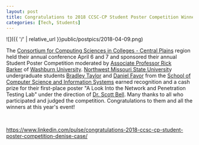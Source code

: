 ```yaml
---
layout: post
title: Congratulations to 2018 CCSC-CP Student Poster Competition Winners
categories: [Tech, Students]
---
```


![]({{ '/' | relative_url }}public/postpics/2018-04-09.png)

<div id="ember4322" class="ember-view">
<div class="reader-article-content" dir="ltr">
<div id="ember4322" class="ember-view">
<div class="reader-article-content" dir="ltr">
<div id="ember9988" class="ember-view">
<div class="reader-article-content" dir="ltr">
<p>The&nbsp;<a href="https://www.ccsc.org/centralplains/" target="_blank" rel="nofollow noopener">Consortium for Computing Sciences in Colleges - Central Plains</a>&nbsp;region held their annual conference April 6 and 7 and sponsored their annual Student Poster Competition moderated by&nbsp;<a href="https://www.linkedin.com/in/rick-barker-627aa063/" target="_blank" rel="noopener">Associate Professor Rick Barker</a>&nbsp;of&nbsp;<a href="http://www.washburn.edu/" target="_blank" rel="nofollow noopener">Washburn University</a>.&nbsp;<a href="http://www.nwmissouri.edu/" target="_blank" rel="nofollow noopener">Northwest Missouri State Universit</a>y undergraduate students&nbsp;<a href="https://www.linkedin.com/in/bltkcmo/" target="_blank" rel="noopener">Bradley Taylor</a>&nbsp;and&nbsp;<a href="https://www.linkedin.com/in/daniel-favor-567b01128/" target="_blank" rel="noopener">Daniel Favor</a>&nbsp;from the&nbsp;<a href="http://www.nwmissouri.edu/csis/" target="_blank" rel="nofollow noopener">School of Computer Science and Information Systems</a>&nbsp;earned recognition and a cash prize for their first-place poster "A Look Into the Network and Penetration Testing Lab" under the direction of&nbsp;<a href="https://www.linkedin.com/in/scott-bell-136145a/" target="_blank" rel="noopener">Dr. Scott Bell</a>. Many thanks to all who participated and judged the competition. Congratulations to them and all the winners at this year's event!</p>
</div>
</div>
<div class="reader-flag-content__wrapper mb4 clear-both" data-ember-action="" data-ember-action-9989="9989">&nbsp;</div>
</div>
</div>
</div>
</div>

<a href="https://www.linkedin.com/pulse/congratulations-2018-ccsc-cp-student-poster-competition-denise-case/">https://www.linkedin.com/pulse/congratulations-2018-ccsc-cp-student-poster-competition-denise-case/</a>